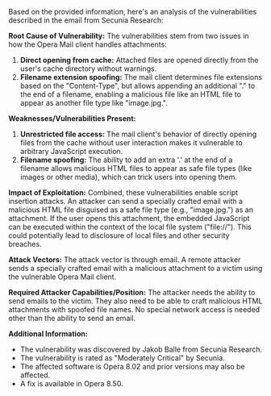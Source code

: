 Based on the provided information, here's an analysis of the vulnerabilities described in the email from Secunia Research:

**Root Cause of Vulnerability:**
The vulnerabilities stem from two issues in how the Opera Mail client handles attachments:
1.  **Direct opening from cache:** Attached files are opened directly from the user's cache directory without warnings.
2.  **Filename extension spoofing:** The mail client determines file extensions based on the "Content-Type", but allows appending an additional "." to the end of a filename, enabling a malicious file like an HTML file to appear as another file type like "image.jpg.".

**Weaknesses/Vulnerabilities Present:**
1.  **Unrestricted file access:** The mail client's behavior of directly opening files from the cache without user interaction makes it vulnerable to arbitrary JavaScript execution.
2.  **Filename spoofing:** The ability to add an extra '.' at the end of a filename allows malicious HTML files to appear as safe file types (like images or other media), which can trick users into opening them.

**Impact of Exploitation:**
Combined, these vulnerabilities enable script insertion attacks. An attacker can send a specially crafted email with a malicious HTML file disguised as a safe file type (e.g., "image.jpg.") as an attachment. If the user opens this attachment, the embedded JavaScript can be executed within the context of the local file system ("file://"). This could potentially lead to disclosure of local files and other security breaches.

**Attack Vectors:**
The attack vector is through email. A remote attacker sends a specially crafted email with a malicious attachment to a victim using the vulnerable Opera Mail client.

**Required Attacker Capabilities/Position:**
The attacker needs the ability to send emails to the victim. They also need to be able to craft malicious HTML attachments with spoofed file names. No special network access is needed other than the ability to send an email.

**Additional Information:**
- The vulnerability was discovered by Jakob Balle from Secunia Research.
- The vulnerability is rated as "Moderately Critical" by Secunia.
- The affected software is Opera 8.02 and prior versions may also be affected.
- A fix is available in Opera 8.50.